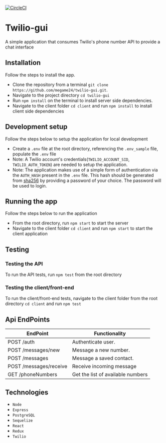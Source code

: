 [![CircleCI](https://circleci.com/gh/megame24/twilio-gui.svg?style=svg)](https://circleci.com/gh/megame24/twilio-gui)

# Twilio-gui

A simple application that consumes Twilio's phone number API to provide a chat interface 

## Installation

Follow the steps to install the app.

* Clone the repository from a terminal `git clone https://github.com/megame24/twilio-gui.git`.
* Navigate to the project directory `cd twilio-gui`
* Run `npm install` on the terminal to install server side dependencies.
* Navigate to the client folder `cd client` and run `npm install` to install client side dependencies

## Development setup

Follow the steps below to setup the application for local development

* Create a `.env` file at the root directory, referencing the `.env_sample` file, populate the `.env` file
* Note: A Twilio account's credentials(`TWILIO_ACCOUNT_SID`,
`TWILIO_AUTH_TOKEN`) are needed to setup the application. 
* Note: The application makes use of a simple form of authentication via the `AUTH_HASH` present in the `.env` file. This hash should be generated from [sha256](https://passwordsgenerator.net/sha256-hash-generator/) by providing a password of your choice. The password will be used to login.

## Running the app

Follow the steps below to run the application

* From the root directory, run `npm start` to start the server
* Navigate to the client folder `cd client` and run `npm start` to start the client application

## Testing

### Testing the API

To run the API tests, run `npm test` from the root directory

### Testing the client/front-end

To run the client/front-end tests, navigate to the client folder from the root directory `cd client` and run `npm test`

## Api EndPoints

EndPoint                      |   Functionality
------------------------------|------------------------
POST /auth          |   Authenticate user.
POST /messages/new             |   Message a new number.
POST /messages           |   Message a saved contact.
POST /messages/receive       |   Receive incoming message
GET /phoneNumbers         |   Get the list of available numbers

## Technologies

* `Node`
* `Express`
* `PostgreSQL`
* `Sequelize`
* `React`
* `Redux`
* `Twilio`
